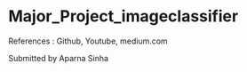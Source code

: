 # Major_Project_imageclassifier
References : Github, Youtube, medium.com

Submitted by Aparna Sinha
